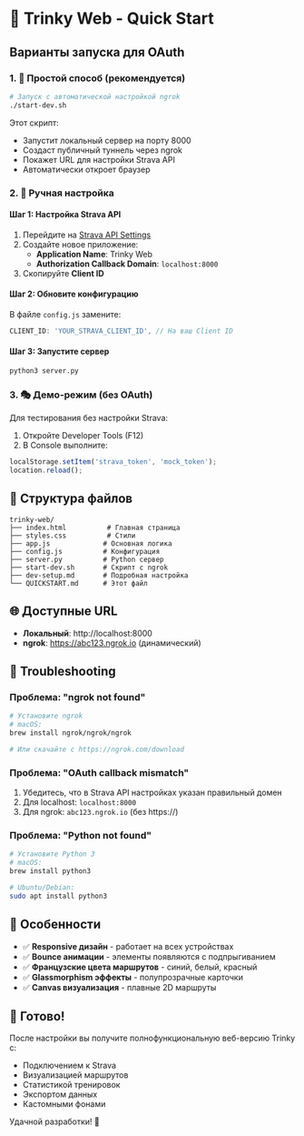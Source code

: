 # 🚀 Trinky Web - Quick Start

## Варианты запуска для OAuth

### 1. 🎯 Простой способ (рекомендуется)

```bash
# Запуск с автоматической настройкой ngrok
./start-dev.sh
```

Этот скрипт:
- Запустит локальный сервер на порту 8000
- Создаст публичный туннель через ngrok
- Покажет URL для настройки Strava API
- Автоматически откроет браузер

### 2. 🔧 Ручная настройка

#### Шаг 1: Настройка Strava API
1. Перейдите на [Strava API Settings](https://www.strava.com/settings/api)
2. Создайте новое приложение:
   - **Application Name**: Trinky Web
   - **Authorization Callback Domain**: `localhost:8000`
3. Скопируйте **Client ID**

#### Шаг 2: Обновите конфигурацию
В файле `config.js` замените:
```javascript
CLIENT_ID: 'YOUR_STRAVA_CLIENT_ID', // На ваш Client ID
```

#### Шаг 3: Запустите сервер
```bash
python3 server.py
```

### 3. 🎭 Демо-режим (без OAuth)

Для тестирования без настройки Strava:

1. Откройте Developer Tools (F12)
2. В Console выполните:
```javascript
localStorage.setItem('strava_token', 'mock_token');
location.reload();
```

## 📁 Структура файлов

```
trinky-web/
├── index.html          # Главная страница
├── styles.css          # Стили
├── app.js             # Основная логика
├── config.js          # Конфигурация
├── server.py          # Python сервер
├── start-dev.sh       # Скрипт с ngrok
├── dev-setup.md       # Подробная настройка
└── QUICKSTART.md      # Этот файл
```

## 🌐 Доступные URL

- **Локальный**: http://localhost:8000
- **ngrok**: https://abc123.ngrok.io (динамический)

## 🔧 Troubleshooting

### Проблема: "ngrok not found"
```bash
# Установите ngrok
# macOS:
brew install ngrok/ngrok/ngrok

# Или скачайте с https://ngrok.com/download
```

### Проблема: "OAuth callback mismatch"
1. Убедитесь, что в Strava API настройках указан правильный домен
2. Для localhost: `localhost:8000`
3. Для ngrok: `abc123.ngrok.io` (без https://)

### Проблема: "Python not found"
```bash
# Установите Python 3
# macOS:
brew install python3

# Ubuntu/Debian:
sudo apt install python3
```

## 🎨 Особенности

- ✅ **Responsive дизайн** - работает на всех устройствах
- ✅ **Bounce анимации** - элементы появляются с подпрыгиванием
- ✅ **Французские цвета маршрутов** - синий, белый, красный
- ✅ **Glassmorphism эффекты** - полупрозрачные карточки
- ✅ **Canvas визуализация** - плавные 2D маршруты

## 🚀 Готово!

После настройки вы получите полнофункциональную веб-версию Trinky с:
- Подключением к Strava
- Визуализацией маршрутов
- Статистикой тренировок
- Экспортом данных
- Кастомными фонами

Удачной разработки! 🎉
